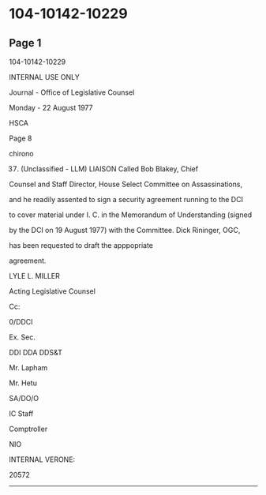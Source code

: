 # 104-10142-10229

## Page 1

104-10142-10229

INTERNAL USE ONLY

Journal - Office of Legislative Counsel

Monday - 22 August 1977

HSCA

Page 8

chirono

37. (Unclassified - LLM) LIAISON Called Bob Blakey, Chief

Counsel and Staff Director, House Select Committee on Assassinations,

and he readily assented to sign a security agreement running to the DCI

to cover material under I. C. in the Memorandum of Understanding (signed

by the DCI on 19 August 1977) with the Committee. Dick Rininger, OGC,

has been requested to draft the apppopriate

agreement.

LYLE L. MILLER

Acting Legislative Counsel

Cc:

0/DDCI

Ex. Sec.

DDI DDA DDS&T

Mr. Lapham

Mr. Hetu

SA/DO/O

IC Staff

Comptroller

NIO

INTERNAL VERONE:

20572

---

